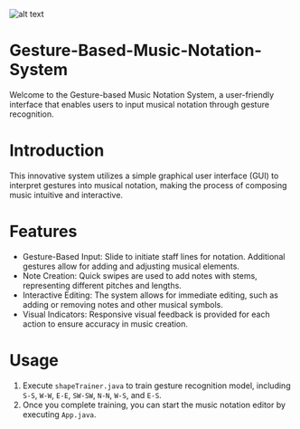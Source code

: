 ![alt text](imag.png)

# Gesture-Based-Music-Notation-System
Welcome to the Gesture-based Music Notation System, a user-friendly interface that enables users to input musical notation through gesture recognition.

# Introduction
This innovative system utilizes a simple graphical user interface (GUI) to interpret gestures into musical notation, making the process of composing music intuitive and interactive.

# Features
* Gesture-Based Input: Slide to initiate staff lines for notation. Additional gestures allow for adding and adjusting musical elements.
* Note Creation: Quick swipes are used to add notes with stems, representing different pitches and lengths.
* Interactive Editing: The system allows for immediate editing, such as adding or removing notes and other musical symbols.
* Visual Indicators: Responsive visual feedback is provided for each action to ensure accuracy in music creation.

# Usage
1. Execute `shapeTrainer.java` to train gesture recognition model, including `S-S`, `W-W`, `E-E`, `SW-SW`, `N-N`, `W-S`, and `E-S`.
2. Once you complete training, you can start the music notation editor by executing `App.java`.
